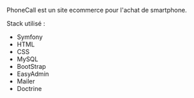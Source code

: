 PhoneCall est un site ecommerce pour l'achat de smartphone.

Stack utilisé :
- Symfony
- HTML
- CSS
- MySQL
- BootStrap
- EasyAdmin
- Mailer
- Doctrine

